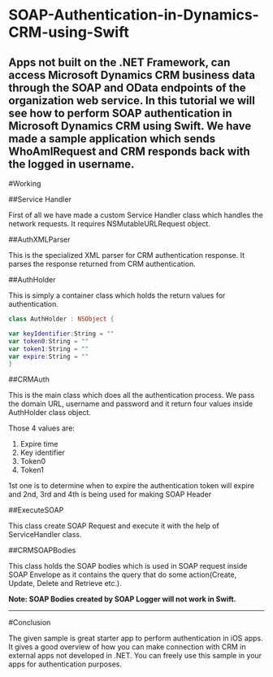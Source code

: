 # SOAP-Authentication-in-Dynamics-CRM-using-Swift

Apps not built on the .NET Framework, can access Microsoft Dynamics CRM business data through the SOAP and OData endpoints of the organization web service. In this tutorial we will see how to perform SOAP authentication in Microsoft Dynamics CRM using Swift. We have made a sample application which sends WhoAmIRequest and CRM responds back with the logged in username.
---------

#Working

##Service Handler

First of all we have made a custom Service Handler class which handles the network requests. It requires NSMutableURLRequest object.

##AuthXMLParser

This is the specialized XML parser for CRM authentication response. It parses the response returned from CRM authentication.

##AuthHolder

This is simply a container class which holds the return values for authentication.

```swift
class AuthHolder : NSObject {

var keyIdentifier:String = ""
var token0:String = ""
var token1:String = ""
var expire:String = ""
}
```

##CRMAuth

This is the main class which does all the authentication process. We pass the domain URL, username and password and it return four values inside AuthHolder class object.

Those 4 values are:
1.	Expire time
2.	Key identifier
3.	Token0
4.	Token1

1st one is to determine when to expire the authentication token will expire and 2nd, 3rd and 4th is being used for making SOAP Header

##ExecuteSOAP

This class create SOAP Request and execute it with the help of ServiceHandler class.

##CRMSOAPBodies

This class holds the SOAP bodies which is used in SOAP request inside SOAP Envelope as it contains the query that do some action(Create, Update, Delete and Retrieve etc.).

**Note: SOAP Bodies created by SOAP Logger will not work in Swift.**

---------

#Conclusion

The given sample is great starter app to perform authentication in iOS apps. It gives a good overview of how you can make connection with CRM in external apps not developed in .NET. You can freely use this sample in your apps for authentication purposes.






